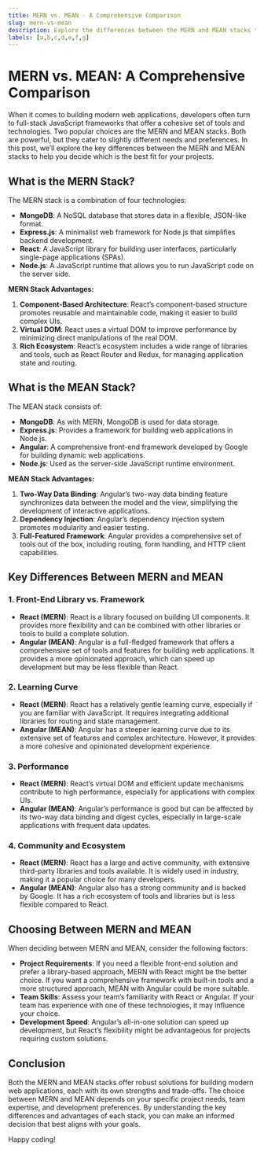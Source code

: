 ```yaml
---
title: MERN vs. MEAN - A Comprehensive Comparison
slug: mern-vs-mean
description: Explore the differences between the MERN and MEAN stacks to determine which is better suited for your web development needs.
labels: [a,b,c,d,e,f,g]
---
```


# MERN vs. MEAN: A Comprehensive Comparison

When it comes to building modern web applications, developers often turn to full-stack JavaScript frameworks that offer a cohesive set of tools and technologies. Two popular choices are the MERN and MEAN stacks. Both are powerful, but they cater to slightly different needs and preferences. In this post, we’ll explore the key differences between the MERN and MEAN stacks to help you decide which is the best fit for your projects.

## What is the MERN Stack?

The MERN stack is a combination of four technologies:

- **MongoDB**: A NoSQL database that stores data in a flexible, JSON-like format.
- **Express.js**: A minimalist web framework for Node.js that simplifies backend development.
- **React**: A JavaScript library for building user interfaces, particularly single-page applications (SPAs).
- **Node.js**: A JavaScript runtime that allows you to run JavaScript code on the server side.

**MERN Stack Advantages:**

1. **Component-Based Architecture**: React’s component-based structure promotes reusable and maintainable code, making it easier to build complex UIs.
2. **Virtual DOM**: React uses a virtual DOM to improve performance by minimizing direct manipulations of the real DOM.
3. **Rich Ecosystem**: React’s ecosystem includes a wide range of libraries and tools, such as React Router and Redux, for managing application state and routing.

## What is the MEAN Stack?

The MEAN stack consists of:

- **MongoDB**: As with MERN, MongoDB is used for data storage.
- **Express.js**: Provides a framework for building web applications in Node.js.
- **Angular**: A comprehensive front-end framework developed by Google for building dynamic web applications.
- **Node.js**: Used as the server-side JavaScript runtime environment.

**MEAN Stack Advantages:**

1. **Two-Way Data Binding**: Angular’s two-way data binding feature synchronizes data between the model and the view, simplifying the development of interactive applications.
2. **Dependency Injection**: Angular’s dependency injection system promotes modularity and easier testing.
3. **Full-Featured Framework**: Angular provides a comprehensive set of tools out of the box, including routing, form handling, and HTTP client capabilities.

## Key Differences Between MERN and MEAN

### 1. Front-End Library vs. Framework

- **React (MERN)**: React is a library focused on building UI components. It provides more flexibility and can be combined with other libraries or tools to build a complete solution.
- **Angular (MEAN)**: Angular is a full-fledged framework that offers a comprehensive set of tools and features for building web applications. It provides a more opinionated approach, which can speed up development but may be less flexible than React.

### 2. Learning Curve

- **React (MERN)**: React has a relatively gentle learning curve, especially if you are familiar with JavaScript. It requires integrating additional libraries for routing and state management.
- **Angular (MEAN)**: Angular has a steeper learning curve due to its extensive set of features and complex architecture. However, it provides a more cohesive and opinionated development experience.

### 3. Performance

- **React (MERN)**: React’s virtual DOM and efficient update mechanisms contribute to high performance, especially for applications with complex UIs.
- **Angular (MEAN)**: Angular’s performance is good but can be affected by its two-way data binding and digest cycles, especially in large-scale applications with frequent data updates.

### 4. Community and Ecosystem

- **React (MERN)**: React has a large and active community, with extensive third-party libraries and tools available. It is widely used in industry, making it a popular choice for many developers.
- **Angular (MEAN)**: Angular also has a strong community and is backed by Google. It has a rich ecosystem of tools and libraries but is less flexible compared to React.

## Choosing Between MERN and MEAN

When deciding between MERN and MEAN, consider the following factors:

- **Project Requirements**: If you need a flexible front-end solution and prefer a library-based approach, MERN with React might be the better choice. If you want a comprehensive framework with built-in tools and a more structured approach, MEAN with Angular could be more suitable.
- **Team Skills**: Assess your team’s familiarity with React or Angular. If your team has experience with one of these technologies, it may influence your choice.
- **Development Speed**: Angular’s all-in-one solution can speed up development, but React’s flexibility might be advantageous for projects requiring custom solutions.

## Conclusion

Both the MERN and MEAN stacks offer robust solutions for building modern web applications, each with its own strengths and trade-offs. The choice between MERN and MEAN depends on your specific project needs, team expertise, and development preferences. By understanding the key differences and advantages of each stack, you can make an informed decision that best aligns with your goals.

Happy coding!

